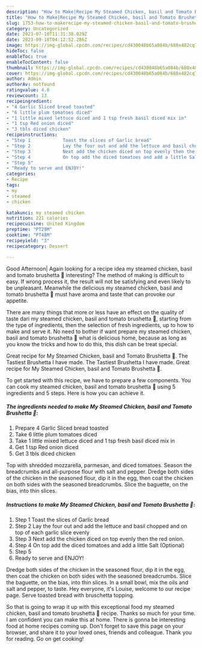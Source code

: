 ```yaml
---
description: "How to Make|Recipe My Steamed Chicken, basil and Tomato Brushetta 🥰 {That is Simple"
title: "How to Make|Recipe My Steamed Chicken, basil and Tomato Brushetta 🥰 {That is Simple"
slug: 1753-how-to-makerecipe-my-steamed-chicken-basil-and-tomato-brushetta-that-is-simple
category: Uncategorized
date: 2023-07-10T11:31:38.029Z
date: 2023-09-18T04:12:52.286Z
image: https://img-global.cpcdn.com/recipes/cd430048b65a084b/680x482cq70/my-steamed-chicken-basil-and-tomato-brushetta-recipe-main-photo.jpg
hideToc: false
enableToc: true
enableTocContent: false
thumbnail: https://img-global.cpcdn.com/recipes/cd430048b65a084b/680x482cq70/my-steamed-chicken-basil-and-tomato-brushetta-recipe-main-photo.jpg
cover: https://img-global.cpcdn.com/recipes/cd430048b65a084b/680x482cq70/my-steamed-chicken-basil-and-tomato-brushetta-recipe-main-photo.jpg
author: Admin
authorAv: notfound
ratingvalue: 4.8
reviewcount: 13
recipeingredient:
- "4 Garlic Sliced bread toasted"
- "6 little plum tomatoes diced"
- "1 little mixed lettuce diced and 1 tsp fresh basil diced mix in"
- "1 tsp Red onion diced"
- "3 tbls diced chicken"
recipeinstructions:
- "Step 1            Toast the slices of Garlic bread"
- "Step 2            Lay the four out and add the lettuce and basil chopped and on top of each garlic slice evenly"
- "Step 3            Next add the chicken diced on top evenly then the red onion."
- "Step 4            On top add the diced tomatoes and add a little Salt (Optional)"
- "Step 5"
- "Ready to serve and ENJOY!"
categories:
- Recipe
tags:
- my
- steamed
- chicken

katakunci: my steamed chicken 
nutrition: 221 calories
recipecuisine: United Kingdom
preptime: "PT29M"
cooktime: "PT48M"
recipeyield: "3"
recipecategory: Dessert

---
```



Good Afternoon| Again looking for a recipe idea my steamed chicken, basil and tomato brushetta 🥰 interesting? The method of making is difficult to easy. If wrong process it, the result will not be satisfying and even likely to be unpleasant. Meanwhile the delicious my steamed chicken, basil and tomato brushetta 🥰 must have aroma and taste that can provoke our appetite.






There are many things that more or less have an effect on the quality of taste dari my steamed chicken, basil and tomato brushetta 🥰, starting from the type of ingredients, then the selection of fresh ingredients, up to how to make and serve it. No need to bother if want prepare my steamed chicken, basil and tomato brushetta 🥰 what is delicious home, because as long as you know the tricks and how to do this, this dish can be treat special.


Great recipe for My Steamed Chicken, basil and Tomato Brushetta 🥰. The Tastiest Brushetta I have made. The Tastiest Brushetta I have made. Great recipe for My Steamed Chicken, basil and Tomato Brushetta 🥰.


To get started with this recipe, we have to prepare a few components. You can cook my steamed chicken, basil and tomato brushetta 🥰 using 5 ingredients and 5 steps. Here is how you can achieve it.

<!--inarticleads1-->

##### The ingredients needed to make My Steamed Chicken, basil and Tomato Brushetta 🥰:

1. Prepare 4 Garlic Sliced bread toasted
1. Take 6 little plum tomatoes diced
1. Take 1 little mixed lettuce diced and 1 tsp fresh basil diced mix in
1. Get 1 tsp Red onion diced
1. Get 3 tbls diced chicken


Top with shredded mozzarella, parmesan, and diced tomatoes. Season the breadcrumbs and all-purpose flour with salt and pepper. Dredge both sides of the chicken in the seasoned flour, dip it in the egg, then coat the chicken on both sides with the seasoned breadcrumbs. Slice the baguette, on the bias, into thin slices. 

<!--inarticleads2-->

##### Instructions to make My Steamed Chicken, basil and Tomato Brushetta 🥰:

1. Step 1            Toast the slices of Garlic bread
1. Step 2            Lay the four out and add the lettuce and basil chopped and on top of each garlic slice evenly
1. Step 3            Next add the chicken diced on top evenly then the red onion.
1. Step 4            On top add the diced tomatoes and add a little Salt (Optional)
1. Step 5
1. Ready to serve and ENJOY!

Dredge both sides of the chicken in the seasoned flour, dip it in the egg, then coat the chicken on both sides with the seasoned breadcrumbs. Slice the baguette, on the bias, into thin slices. In a small bowl, mix the oils and salt and pepper, to taste. Hey everyone, it&#39;s Louise, welcome to our recipe page. Serve toasted bread with bruschetta topping. 

So that is going to wrap it up with this exceptional food my steamed chicken, basil and tomato brushetta 🥰 recipe. Thanks so much for your time. I am confident you can make this at home. There is gonna be interesting food at home recipes coming up. Don't forget to save this page on your browser, and share it to your loved ones, friends and colleague. Thank you for reading. Go on get cooking!
